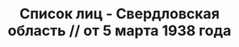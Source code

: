 ---
title: Список лиц - Свердловская область // от 5 марта 1938 года
description: РГАСПИ, ф.17, оп.171, дело 415, лист 98
images:
- /disk/pictures/v07/17-171-415-098.jpg
- /disk/pictures/v07/17-171-415-099.jpg
- /disk/pictures/v07/17-171-415-100.jpg
- /disk/pictures/v07/17-171-415-101.jpg
- /disk/pictures/v07/17-171-415-102.jpg
---